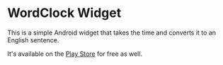 WordClock Widget
================

This is a simple Android widget that takes the time and converts it to an English sentence.

It's available on the [Play Store](https://play.google.com/store/apps/details?id=com.foldor.wordclock) for free as well.